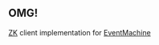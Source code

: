 ## OMG!

[ZK][] client implementation for [EventMachine][]


[ZK]: https://github.com/slyphon/zk
[EventMachine]: https://github.com/eventmachine/eventmachine

